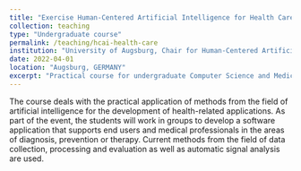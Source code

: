 ```yaml
---
title: "Exercise Human-Centered Artificial Intelligence for Health Care Applications (Summer 2022)"
collection: teaching
type: "Undergraduate course"
permalink: /teaching/hcai-health-care
institution: "University of Augsburg, Chair for Human-Centered Artificial Intelligence"
date: 2022-04-01
location: "Augsburg, GERMANY"
excerpt: "Practical course for undergraduate Computer Science and Medical Computer Science students."
---
```


The course deals with the practical application of methods from the field of artificial intelligence for the development of health-related applications. As part of the event, the students will work in groups to develop a software application that supports end users and medical professionals in the areas of diagnosis, prevention or therapy. Current methods from the field of data collection, processing and evaluation as well as automatic signal analysis are used.